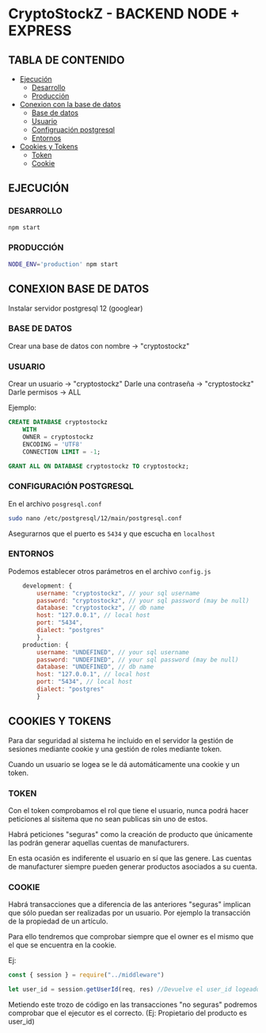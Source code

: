 # CryptoStockZ - BACKEND NODE + EXPRESS

## TABLA DE CONTENIDO
<!--ts-->
   * [Ejecución](#ejecución)
      * [Desarrollo](#desarrollo)
      * [Producción](#producción)
   * [Conexion con la base de datos](#conexion-con-la-base-de-datos)
      * [Base de datos](#base-de-datos)
      * [Usuario](#usuario)
      * [Configruación postgresql](#configuración-postgresql)
      * [Entornos](#entornos)
   * [Cookies y Tokens](#cookies-y-tokens)
      * [Token](#token)
      * [Cookie](#cookie)
<!--te-->

## EJECUCIÓN
### DESARROLLO

``` bash
npm start
```

### PRODUCCIÓN

``` bash
NODE_ENV='production' npm start
```

## CONEXION BASE DE DATOS

Instalar servidor postgresql 12 (googlear)

### BASE DE DATOS
Crear una base de datos con nombre -> "cryptostockz"

### USUARIO
Crear un usuario -> "cryptostockz"
Darle una contraseña -> "cryptostockz"
Darle permisos -> ALL


Ejemplo:
``` sql
CREATE DATABASE cryptostockz
    WITH 
    OWNER = cryptostockz
    ENCODING = 'UTF8'
    CONNECTION LIMIT = -1;

GRANT ALL ON DATABASE cryptostockz TO cryptostockz;
```

### CONFIGURACIÓN POSTGRESQL

En el archivo `posgresql.conf`

``` bash
sudo nano /etc/postgresql/12/main/postgresql.conf 
```

Asegurarnos que el puerto es `5434` y que escucha en `localhost`


### ENTORNOS 
Podemos establecer otros parámetros en el archivo `config.js`

``` js
    development: {
        username: "cryptostockz", // your sql username
        password: "cryptostockz", // your sql password (may be null)
        database: "cryptostockz", // db name
        host: "127.0.0.1", // local host
        port: "5434",
        dialect: "postgres"
        },
    production: {
        username: "UNDEFINED", // your sql username
        password: "UNDEFINED", // your sql password (may be null)
        database: "UNDEFINED", // db name
        host: "127.0.0.1", // local host
        port: "5434", // local host
        dialect: "postgres"
        }
```


## COOKIES Y TOKENS

Para dar seguridad al sistema he incluido en el servidor la gestión de sesiones mediante cookie y una gestión de roles mediante token.

Cuando un usuario se logea se le dá automáticamente una cookie y un token. 

### TOKEN
Con el token comprobamos el rol que tiene el usuario, nunca podrá hacer peticiones al sisitema que no sean publicas sin uno de estos.

Habrá peticiones "seguras" como la creación de producto que únicamente las podrán generar aquellas cuentas de manufacturers.

En esta ocasión es indiferente el usuario en sí que las genere. Las cuentas de manufacturer siempre pueden generar productos asociados a su cuenta.

### COOKIE
Habrá transacciones que a diferencia de las anteriores "seguras" implican que sólo puedan ser realizadas por un usuario. Por ejemplo la transacción de la propiedad de un artículo.

Para ello tendremos que comprobar siempre que el owner es el mismo que el que se encuentra en la cookie.

Ej:
``` js
const { session } = require("../middleware")

let user_id = session.getUserId(req, res) //Devuelve el user_id logeado
```

Metiendo este trozo de código en las transacciones "no seguras" podremos comprobar que el ejecutor es el correcto. (Ej: Propietario del producto es user_id)

